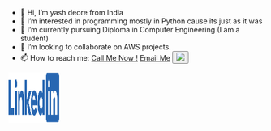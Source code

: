 - 👋 Hi, I’m yash deore from India
- 👀 I’m interested in programming mostly in Python cause its just as it was 
- 🌱 I’m currently pursuing Diploma in Computer Engineering (I am a student)
- 💞️ I’m looking to collaborate on AWS projects.
- 📫 How to reach me:
  <a href=”tel:+919665544652“>Call Me Now !</a>
  <a href="mailto:yashdineshdeore@gmail.com">Email Me</a>
  <button id="Linkdein" href="https://www.linkedin.com/in/yashdeored/"><img src="![Linkedin-logo-png](https://github.com/yashdeored/yashdeored/assets/152061059/5850c52b-9ae8-4dbc-a704-cbfe8a14f3da)" width="200" height:="100"></button>
  <a href="https://www.linkedin.com/in/yashdeored/">
<img border="0" alt="LinkedIn" src="Linkedin-logo-png.png" width="100" height="100">
</a>

<!---
yashdeored/yashdeored is a ✨ special ✨ repository because its `README.md` (this file) appears on your GitHub profile.
You can click the Preview link to take a look at your changes.
--->
